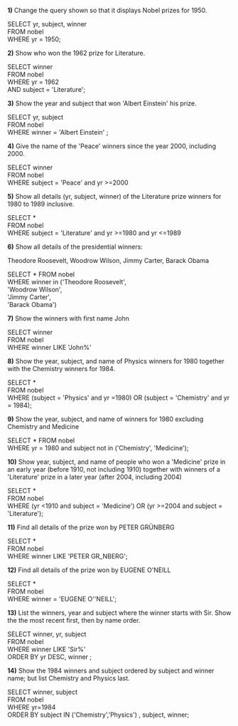 __1)__ Change the query shown so that it displays Nobel prizes for 1950.

SELECT yr, subject, winner  
FROM nobel  
WHERE yr = 1950;  

 __2)__ Show who won the 1962 prize for Literature.

SELECT winner  
FROM nobel  
WHERE yr = 1962  
AND subject = 'Literature';  

__3)__ Show the year and subject that won 'Albert Einstein' his prize.

SELECT yr, subject  
FROM nobel  
WHERE winner = 'Albert Einstein' ;  

__4)__ Give the name of the 'Peace' winners since the year 2000, including 2000.

SELECT winner  
FROM nobel  
WHERE subject = 'Peace' and yr >=2000  

__5)__ Show all details (yr, subject, winner) of the Literature prize winners for 1980 to 1989 inclusive.

SELECT *  
FROM nobel  
WHERE subject = 'Literature' and yr >=1980 and yr <=1989  

__6)__ Show all details of the presidential winners:

Theodore Roosevelt,
Woodrow Wilson,
Jimmy Carter,
Barack Obama

SELECT * FROM nobel  
 WHERE winner in ('Theodore Roosevelt',  
'Woodrow Wilson',  
'Jimmy Carter',  
'Barack Obama')  

__7)__ Show the winners with first name John

SELECT winner  
FROM nobel  
WHERE winner LIKE 'John%'  

__8)__ Show the year, subject, and name of Physics winners for 1980 together with the Chemistry winners for 1984.

SELECT *  
FROM nobel  
WHERE (subject = 'Physics' and yr =1980) OR (subject = 'Chemistry' and yr = 1984);  

__9)__ Show the year, subject, and name of winners for 1980 excluding Chemistry and Medicine

SELECT * FROM nobel  
WHERE yr = 1980 and subject not in ('Chemistry', 'Medicine');  

__10)__ Show year, subject, and name of people who won a 'Medicine' prize in an early year (before 1910, not including 1910) together with winners of a 'Literature' prize in a later year (after 2004, including 2004)

SELECT *  
FROM nobel  
WHERE (yr <1910 and subject = 'Medicine') OR (yr >=2004 and subject = 'Literature');  

__11)__ Find all details of the prize won by PETER GRÜNBERG

SELECT *  
FROM nobel  
WHERE winner LIKE 'PETER GR_NBERG';  

__12)__ Find all details of the prize won by EUGENE O'NEILL

SELECT *  
FROM nobel  
WHERE winner = 'EUGENE O''NEILL';  

__13)__ List the winners, year and subject where the winner starts with Sir. Show the the most recent first, then by name order.

SELECT winner, yr, subject  
FROM nobel  
WHERE winner LIKE 'Sir%'  
ORDER BY yr DESC, winner ;  

__14)__ Show the 1984 winners and subject ordered by subject and winner name; but list Chemistry and Physics last.

SELECT winner, subject  
  FROM nobel  
 WHERE yr=1984  
 ORDER BY subject IN ('Chemistry','Physics') , subject, winner;  
